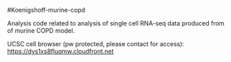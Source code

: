 #Koenigshoff-murine-copd

Analysis code related to analysis of single cell RNA-seq data produced from of murine COPD model. 

UCSC cell browser (pw protected, please contact for access):
https://dys1xs8fluqmw.cloudfront.net

